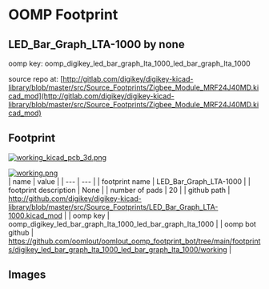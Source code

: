 # OOMP Footprint  
## LED_Bar_Graph_LTA-1000  by none  
  
oomp key: oomp_digikey_led_bar_graph_lta_1000_led_bar_graph_lta_1000  
  
source repo at: [http://gitlab.com/digikey/digikey-kicad-library/blob/master/src/Source_Footprints/Zigbee_Module_MRF24J40MD.kicad_mod](http://gitlab.com/digikey/digikey-kicad-library/blob/master/src/Source_Footprints/Zigbee_Module_MRF24J40MD.kicad_mod)  
## Footprint  
  
[![working_kicad_pcb_3d.png](working_kicad_pcb_3d_600.png)](working_kicad_pcb_3d.png)  
  
[![working.png](working_600.png)](working.png)  
| name | value | 
| --- | --- | 
| footprint name | LED_Bar_Graph_LTA-1000 | 
| footprint description | None | 
| number of pads | 20 | 
| github path | http://github.com/digikey/digikey-kicad-library/blob/master/src/Source_Footprints/LED_Bar_Graph_LTA-1000.kicad_mod | 
| oomp key | oomp_digikey_led_bar_graph_lta_1000_led_bar_graph_lta_1000 | 
| oomp bot github | https://github.com/oomlout/oomlout_oomp_footprint_bot/tree/main/footprints/digikey_led_bar_graph_lta_1000_led_bar_graph_lta_1000/working | 
## Images  
